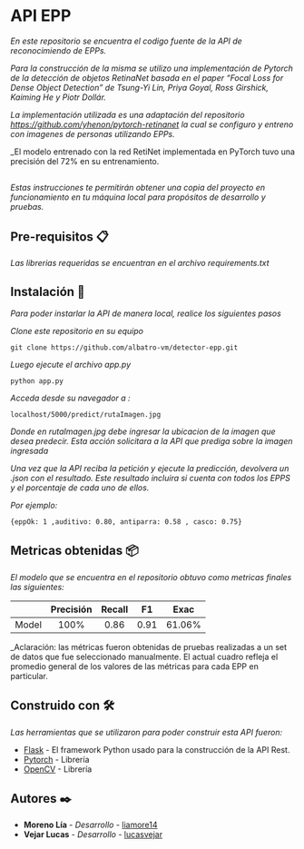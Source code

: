 # API EPP

_En este repositorio se encuentra el codigo fuente de la API de reconocimiendo de EPPs._

_Para la construcción de la misma se utilizo una implementación de Pytorch de la detección de objetos RetinaNet basada en el paper  “Focal Loss for Dense Object Detection” de Tsung-Yi Lin, Priya Goyal, Ross Girshick, Kaiming He y Piotr Dollár._

_La implementación utilizada es una adaptación del repositorio https://github.com/yhenon/pytorch-retinanet la cual se configuro y entreno con imagenes de personas utilizando EPPs._

_El modelo entrenado con la red RetiNet implementada en PyTorch tuvo una precisión del 72% en su entrenamiento.

##

_Estas instrucciones te permitirán obtener una copia del proyecto en funcionamiento en tu máquina local para propósitos de desarrollo y pruebas._


## Pre-requisitos 📋

_Las librerias requeridas se encuentran en el archivo requirements.txt_


## Instalación 🔧

_Para poder instarlar la API de manera local, realice los siguientes pasos_

_Clone este repositorio en su equipo_

```
git clone https://github.com/albatro-vm/detector-epp.git
```

_Luego ejecute el archivo app.py_

```
python app.py
```

_Acceda desde su navegador a :_
```
localhost/5000/predict/rutaImagen.jpg
```

_Donde en rutaImagen.jpg debe ingresar la ubicacion de la imagen que desea predecir. Esta acción solicitara a la API que prediga sobre la imagen ingresada_

_Una vez que la API reciba la petición y ejecute la predicción, devolvera un .json con el resultado._
_Este resultado incluira si cuenta con todos los EPPS y el porcentaje de cada uno de ellos._

_Por ejemplo:_

```
{eppOk: 1 ,auditivo: 0.80, antiparra: 0.58 , casco: 0.75}
```

## Metricas obtenidas 📦

_El modelo que se encuentra en el repositorio obtuvo como metricas finales las siguientes:_

|  | Precisión | Recall  | F1 | Exac
| :-----: | :-: | :-: | :-: | :-: |
| Model | 100% | 0.86 | 0.91 | 61.06% |

_Aclaración: las métricas fueron obtenidas de pruebas realizadas a un set de datos que fue seleccionado manualmente. El actual cuadro refleja el promedio general de los valores de las métricas para cada EPP en particular.

## Construido con 🛠️

_Las herramientas que se utilizaron para poder construir esta API fueron:_

* [Flask](https://flask-doc.readthedocs.io/en/latest/) - El framework Python usado para la construcción de la API Rest.
* [Pytorch](https://pytorch.org//) - Librería
* [OpenCV](https://opencv.org/) - Librería


## Autores ✒️

* **Moreno Lía** - *Desarrollo* - [liamore14](https://github.com/liamore14)
* **Vejar Lucas** - *Desarrollo* - [lucasvejar](https://github.com/lucasvejar)
